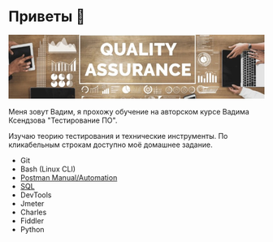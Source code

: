 # Приветы 👋
![QA](1.jpg)

Меня зовут Вадим, я прохожу обучение на авторском курсе Вадима Ксендзова "Тестирование ПО".

Изучаю теорию тестирования и технические инструменты. По кликабельным строкам доступно моё домашнее задание.
- Git
- Bash (Linux CLI)
- [Postman Manual/Automation](https://github.com/Linkin89/Postman)
- [SQL](https://github.com/Linkin89/SQL)
- DevTools
- Jmeter
- Charles
- Fiddler
- Python
